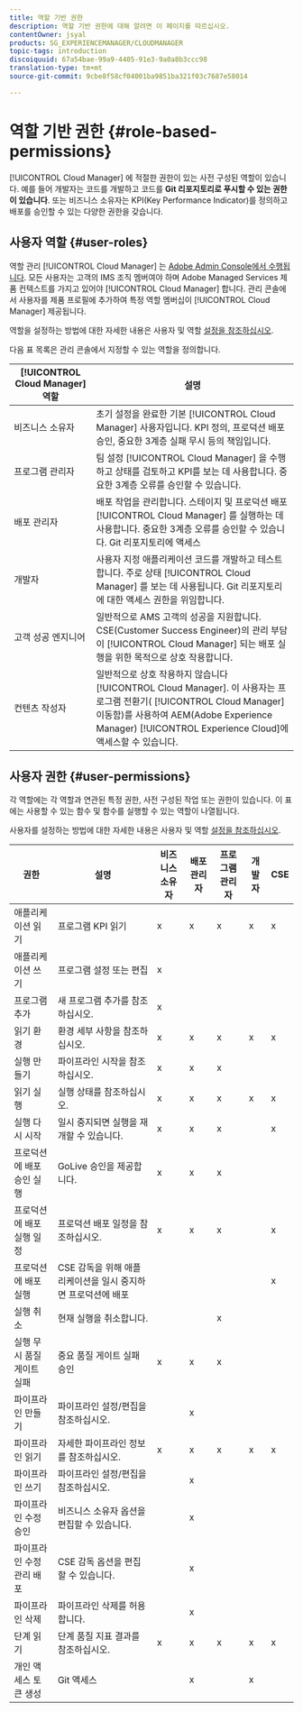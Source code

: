 ```yaml
---
title: 역할 기반 권한
description: 역할 기반 권한에 대해 알려면 이 페이지를 따르십시오.
contentOwner: jsyal
products: SG_EXPERIENCEMANAGER/CLOUDMANAGER
topic-tags: introduction
discoiquuid: 67a54bae-99a9-4405-91e3-9a0a8b3ccc98
translation-type: tm+mt
source-git-commit: 9cbe8f58cf04001ba9851ba321f03c7687e58014

---
```



# 역할 기반 권한 {#role-based-permissions}

[!UICONTROL Cloud Manager] 에 적절한 권한이 있는 사전 구성된 역할이 있습니다. 예를 들어 개발자는 코드를 개발하고 코드를 **Git 리포지토리로 푸시할 수 있는 권한이 있습니다**. 또는 비즈니스 소유자는 KPI(Key Performance Indicator)를 정의하고 배포를 승인할 수 있는 다양한 권한을 갖습니다.

## 사용자 역할 {#user-roles}

역할 관리 [!UICONTROL Cloud Manager] 는 [Adobe Admin Console에서 수행됩니다](https://helpx.adobe.com/kr/enterprise/using/admin-console.html). 모든 사용자는 고객의 IMS 조직 멤버여야 하며 Adobe Managed Services 제품 컨텍스트를 가지고 있어야 [!UICONTROL Cloud Manager] 합니다. 관리 콘솔에서 사용자를 제품 프로필에 추가하여 특정 역할 멤버십이 [!UICONTROL Cloud Manager] 제공됩니다.

역할을 설정하는 방법에 대한 자세한 내용은 사용자 및 역할 [설정을 참조하십시오](setting-up-users-and-roles.md).

다음 표 목록은 관리 콘솔에서 지정할 수 있는 역할을 정의합니다.

| **[!UICONTROL Cloud Manager]역할&#x200B;** | **설명** |
|---|---|
| 비즈니스 소유자 | 초기 설정을 완료한 기본 [!UICONTROL Cloud Manager] 사용자입니다. KPI 정의, 프로덕션 배포 승인, 중요한 3계층 실패 무시 등의 책임입니다. |
| 프로그램 관리자 | 팀 설정 [!UICONTROL Cloud Manager] 을 수행하고 상태를 검토하고 KPI를 보는 데 사용합니다. 중요한 3계층 오류를 승인할 수 있습니다. |
| 배포 관리자 | 배포 작업을 관리합니다. 스테이지 및 프로덕션 배포 [!UICONTROL Cloud Manager] 를 실행하는 데 사용합니다. 중요한 3계층 오류를 승인할 수 있습니다. Git 리포지토리에 액세스 |
| 개발자 | 사용자 지정 애플리케이션 코드를 개발하고 테스트합니다. 주로 상태 [!UICONTROL Cloud Manager] 를 보는 데 사용됩니다. Git 리포지토리에 대한 액세스 권한을 위임합니다. |
| 고객 성공 엔지니어 | 일반적으로 AMS 고객의 성공을 지원합니다. CSE(Customer Success Engineer)의 관리 부담이 [!UICONTROL Cloud Manager] 되는 배포 실행을 위한 목적으로 상호 작용합니다. |
| 컨텐츠 작성자 | 일반적으로 상호 작용하지 않습니다 [!UICONTROL Cloud Manager]. 이 사용자는 프로그램 전환기( [!UICONTROL Cloud Manager] 이동함)를 사용하여 AEM(Adobe Experience Manager) [!UICONTROL Experience Cloud]에 액세스할 수 있습니다. |

## 사용자 권한 {#user-permissions}

각 역할에는 각 역할과 연관된 특정 권한, 사전 구성된 작업 또는 권한이 있습니다. 이 표에는 사용할 수 있는 함수 및 함수를 실행할 수 있는 역할이 나열됩니다.

사용자를 설정하는 방법에 대한 자세한 내용은 사용자 및 역할 [설정을 참조하십시오](setting-up-users-and-roles.md).

| 권한 | 설명 | 비즈니스 소유자 | 배포 관리자 | 프로그램 관리자 | 개발자 | CSE |
|--- |--- |--- |--- |--- |--- |--- |
| 애플리케이션 읽기 | 프로그램 KPI 읽기 | x | x | x | x | x |
| 애플리케이션 쓰기 | 프로그램 설정 또는 편집 | x |  |  |  |  |
| 프로그램 추가 | 새 프로그램 추가를 참조하십시오. | x |  |  |  |  |
| 읽기 환경 | 환경 세부 사항을 참조하십시오. | x | x | x | x | x |
| 실행 만들기 | 파이프라인 시작을 참조하십시오. | x | x | x |  |  |
| 읽기 실행 | 실행 상태를 참조하십시오. | x | x | x | x | x |
| 실행 다시 시작 | 일시 중지되면 실행을 재개할 수 있습니다. | x | x | x |  | x |
| 프로덕션에 배포 승인 실행 | GoLive 승인을 제공합니다. | x | x | x |  |  |
| 프로덕션에 배포 실행 일정 | 프로덕션 배포 일정을 참조하십시오. | x | x | x |  | x |
| 프로덕션에 배포 실행 | CSE 감독을 위해 애플리케이션을 일시 중지하면 프로덕션에 배포 |  |  |  |  | x |
| 실행 취소 | 현재 실행을 취소합니다. |  |  | x |  |  |
| 실행 무시 품질 게이트 실패 | 중요 품질 게이트 실패 승인 | x | x | x |  |  |
| 파이프라인 만들기 | 파이프라인 설정/편집을 참조하십시오. |  | x |  |  |  |
| 파이프라인 읽기 | 자세한 파이프라인 정보를 참조하십시오. | x | x | x | x | x |
| 파이프라인 쓰기 | 파이프라인 설정/편집을 참조하십시오. |  | x |  |  |  |
| 파이프라인 수정 승인 | 비즈니스 소유자 옵션을 편집할 수 있습니다. |  | x |  |  |  |
| 파이프라인 수정 관리 배포 | CSE 감독 옵션을 편집할 수 있습니다. |  | x |  |  |  |
| 파이프라인 삭제 | 파이프라인 삭제를 허용합니다. |  | x |  |  |  |
| 단계 읽기 | 단계 품질 지표 결과를 참조하십시오. | x | x | x | x | x |
| 개인 액세스 토큰 생성 | Git 액세스 |  | x |  | x |  |

